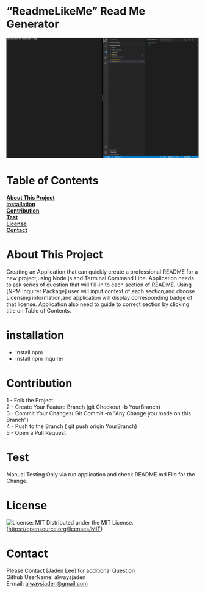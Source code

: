 # “ReadmeLikeMe” Read Me Generator 
 ![“ReadmeLikeMe” Read Me Generator](./asset/image/snapshot.gif?raw=true)
# Table of Contents
**[About This Project](#about-this-project)**<br>**[installation](#installation)**<br>**[Contribution](#contribution)**<br>**[Test](#test)**<br>**[License](#license)**<br>**[Contact](#contact)**<br>
# About This Project
Creating an Application that can quickly create a professional README for a new project,using Node.js and Terminal Command Line. Application needs to ask series of question that will fill-in to each section of README. Using [NPM Inquirer Package] user will input context of each section,and choose Licensing information,and application will display corresponding badge of that license.  Application also need to guide to correct section by clicking title on Table of Contents.
# installation
* Install npm
* install npm Inquirer
# Contribution
1 - Folk the Project<br>
2 - Create Your Feature Branch (git Checkout -b YourBranch)<br>
3 - Commit Your Changes( Git Commit -m "Any Change you made on this Branch”)<br>
4 - Push to the Branch ( git push origin YourBranch)<br>
5 - Open a Pull Request <br>
# Test 
Manual Testing Only via run application and check README.md File for the Change.
# License
 ![License: MIT](https://img.shields.io/badge/License-MIT-yellow.svg) Distributed under the MIT License.(https://opensource.org/licenses/MIT)
# Contact 
Please Contact [Jaden Lee] for additional Question <br>
Github UserName: alwaysjaden <br>
E-mail: alwaysjaden@gmail.com 
 